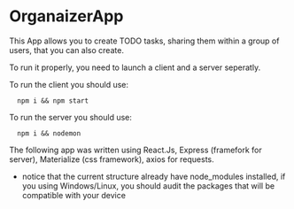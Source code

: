 # OrganaizerApp

This App allows you to create TODO tasks, sharing them within a group of users, that you can also create.

To run it properly, you need to launch a client and a server seperatly.

To run the client you should use:

      npm i && npm start
      
      
To run the server you should use:

      npm i && nodemon      


The following app was written using React.Js, Express (framefork for server), Materialize (css framework), axios for requests.

* notice that the current structure already have node_modules installed, if you using Windows/Linux, you should audit the packages that will be compatible with your device
